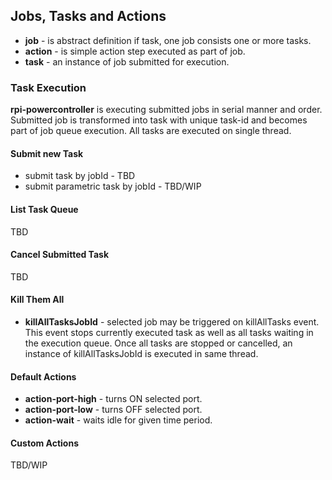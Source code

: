 ## Jobs, Tasks and Actions

* __job__ - is abstract definition if task, one job consists one or more tasks.
* __action__ - is simple action step executed as part of job.
* __task__ - an instance of job submitted for execution.

### Task Execution
__rpi-powercontroller__ is executing submitted jobs in serial manner and order.
Submitted job is transformed into task with unique task-id and becomes part of job queue execution.
All tasks are executed on single thread. 

#### Submit new Task
* submit task by jobId - TBD
* submit parametric task by jobId - TBD/WIP 

#### List Task Queue
TBD

#### Cancel Submitted Task
TBD

#### Kill Them All
* __killAllTasksJobId__ - selected job may be triggered on killAllTasks event. 
  This event stops currently executed task as well as all tasks waiting in 
  the execution queue. Once all tasks are stopped or cancelled, an instance of 
  killAllTasksJobId is executed in same thread.  

#### Default Actions
* __action-port-high__ - turns ON selected port.
* __action-port-low__ - turns OFF selected port.
* __action-wait__ - waits idle for given time period.

#### Custom Actions
TBD/WIP
